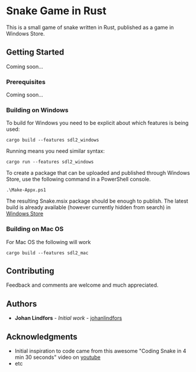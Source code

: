 # Snake Game in Rust

This is a small game of snake written in Rust, published as a game in Windows Store.

## Getting Started

Coming soon...

### Prerequisites

Coming soon...

### Building on Windows

To build for Windows you need to be explicit about which features is being used:

```
cargo build --features sdl2_windows
```

Running means you need similar syntax:

```
cargo run --features sdl2_windows
```

To create a package that can be uploaded and published through Windows Store, use the following command in a PowerShell console.

```
.\Make-Appx.ps1
```

The resulting Snake.msix package should be enough to publish. The latest build is already available (however currently hidden from search) in [Windows Store](https://www.microsoft.com/store/apps/9NTJ3SRHHD3H)

### Building on Mac OS

For Mac OS the following will work

```
cargo build --features sdl2_mac
```

## Contributing

Feedback and comments are welcome and much appreciated.

## Authors

* **Johan Lindfors** - *Initial work* - [johanlindfors](https://github.com/johanlindfors)

## Acknowledgments

* Initial inspiration to code came from this awesome "Coding Snake in 4 min 30 seconds" video on [youtube](https://youtu.be/xGmXxpIj6vs)
* etc
